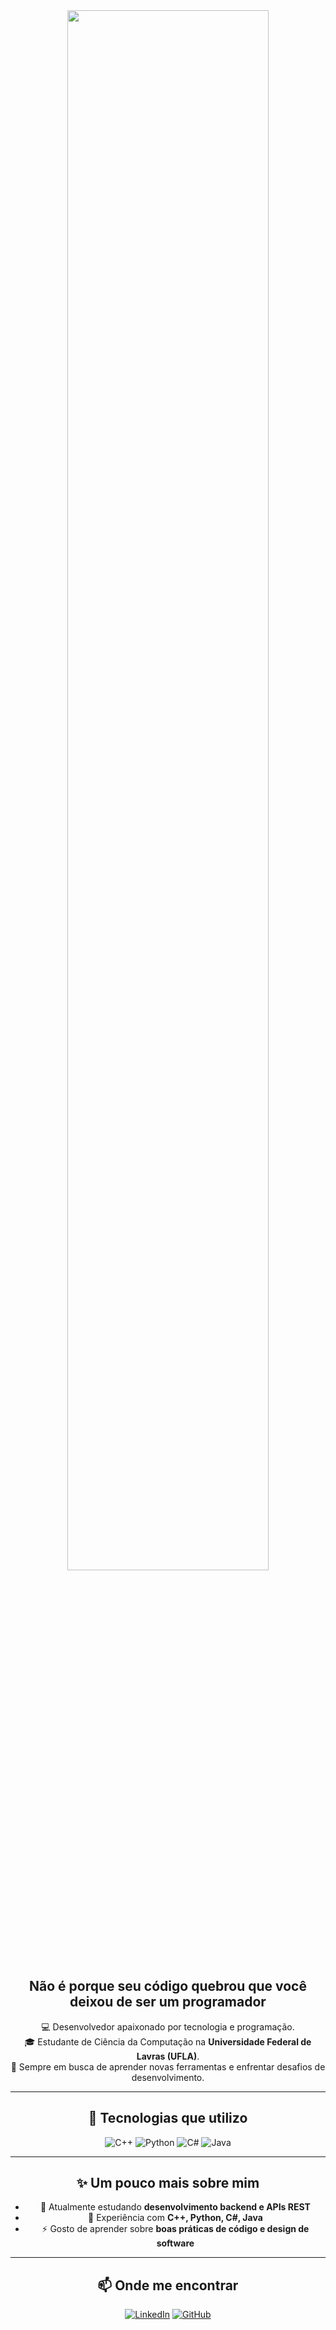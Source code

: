 <div align="center">
  
  <img width="80%" src="https://i.pinimg.com/originals/b5/0d/b9/b50db902b48fc7fdd7befddda9d58ed6.gif">
  
  ## Não é porque seu código quebrou que você deixou de ser um programador

💻 Desenvolvedor apaixonado por tecnologia e programação.  
🎓 Estudante de Ciência da Computação na **Universidade Federal de Lavras (UFLA)**.  
🚀 Sempre em busca de aprender novas ferramentas e enfrentar desafios de desenvolvimento.

---

## 🚀 Tecnologias que utilizo
<div align="center">

![C++](https://img.shields.io/badge/C++-00599C?style=for-the-badge&logo=cplusplus&logoColor=white)
![Python](https://img.shields.io/badge/Python-3776AB?style=for-the-badge&logo=python&logoColor=white)
![C#](https://img.shields.io/badge/C%23-239120?style=for-the-badge&logo=csharp&logoColor=white)
![Java](https://img.shields.io/badge/Java-ED8B00?style=for-the-badge&logo=java&logoColor=white)

</div>

---

## ✨ Um pouco mais sobre mim
- 🌱 Atualmente estudando **desenvolvimento backend e APIs REST**  
- 🔧 Experiência com **C++, Python, C#, Java**  
- ⚡ Gosto de aprender sobre **boas práticas de código e design de software**  

---

## 📫 Onde me encontrar
[![LinkedIn](https://img.shields.io/badge/LinkedIn-0A66C2?style=for-the-badge&logo=linkedin&logoColor=white)](https://linkedin.com/in/paulo-sergio-taciano-23b06b2a9/)
[![GitHub](https://img.shields.io/badge/GitHub-100000?style=for-the-badge&logo=github&logoColor=white)](https://github.com/pau1osmrt)
